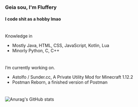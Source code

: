 ### Geia sou, I'm Fluffery
#### I code shit as a hobby lmao

#

Knowledge in
- Mostly Java, HTML, CSS, JavaScript, Kotlin, Lua
- Minorly Python, C, C++

#

I’m currently working on.
- Astolfo / Sunder.cc, A Private Utility Mod for Minecraft 1.12.2  
- Postman Reborn, a finished version of Postman

#

![Anurag's GitHub stats](https://github-readme-stats.vercel.app/api?username=drfluffery&theme=tokyonight&show_icons=true)
